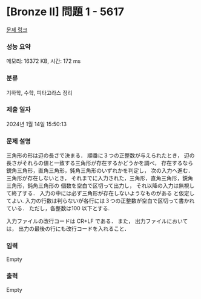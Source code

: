 # [Bronze II] 問題 1 - 5617 

[문제 링크](https://www.acmicpc.net/problem/5617) 

### 성능 요약

메모리: 16372 KB, 시간: 172 ms

### 분류

기하학, 수학, 피타고라스 정리

### 제출 일자

2024년 1월 14일 15:50:13

### 문제 설명

<p>三角形の形は辺の長さで決まる． 順番に３つの正整数が与えられたとき， 辺の長さがそれらの値と一致する三角形が存在するかどうかを調べ， 存在するなら鋭角三角形，直角三角形，鈍角三角形のいずれかを判定し， 次の入力へ進む． 三角形が存在しないとき， それまでに入力された，三角形，直角三角形，鋭角三角形，鈍角三角形の 個数を空白で区切って出力し， それ以降の入力は無視して終了する． 入力の中には必ず三角形が存在しないようなものがある と仮定してよい. 入力の行数は判らないが各行には３つの正整数が空白で区切って書かれている． ただし，各整数は100 以下とする.</p>

<p>入力ファイルの改行コードは CR+LF である． また， 出力ファイルにおいては， 出力の最後の行にも改行コードを入れること．</p>

### 입력 

 Empty

### 출력 

 Empty

